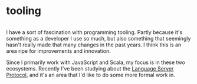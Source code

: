 # tooling

```scala mdoc:percentages:tooling
```

I have a sort of fascination with programming tooling. Partly because it's
something as a developer I use so much, but also something that seemingly hasn't
really made that many changes in the past years. I think this is an area ripe
for improvements and innovation.

Since I primarily work with JavaScript and Scala, my focus is in these two
ecosystems. Recently I've been studying about the [Language Server
Protocol](https://microsoft.github.io/language-server-protocol), and it's an
area that I'd like to do some more formal work in.
